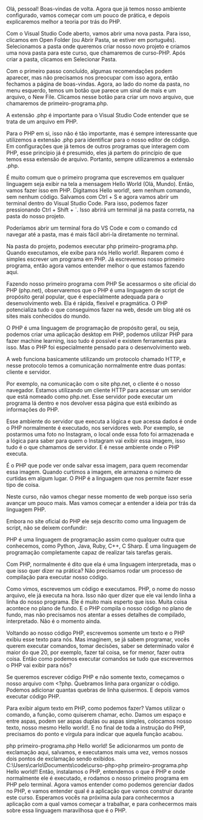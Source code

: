 Olá, pessoal! Boas-vindas de volta. Agora que já temos nosso ambiente configurado, vamos começar com um pouco de prática, e depois explicaremos melhor a teoria por trás do PHP.

Com o Visual Studio Code aberto, vamos abrir uma nova pasta. Para isso, clicamos em Open Folder (ou Abrir Pasta, se estiver em português). Selecionamos a pasta onde queremos criar nosso novo projeto e criamos uma nova pasta para este curso, que chamaremos de curso-PHP. Após criar a pasta, clicamos em Selecionar Pasta.

Com o primeiro passo concluído, algumas recomendações podem aparecer, mas não precisamos nos preocupar com isso agora, então fechamos a página de boas-vindas. Agora, ao lado do nome da pasta, no menu esquerdo, temos um botão que parece um sinal de mais e um arquivo, o New File. Clicamos nesse botão para criar um novo arquivo, que chamaremos de primeiro-programa.php.

A extensão .php é importante para o Visual Studio Code entender que se trata de um arquivo em PHP.

Para o PHP em si, isso não é tão importante, mas é sempre interessante que utilizemos a extensão .php para identificar para o nosso editor de código. Em configurações que já temos de outros programas que interagem com PHP, esse princípio já é presumido, eles já partem do princípio de que temos essa extensão de arquivo. Portanto, sempre utilizaremos a extensão .php.

É muito comum que o primeiro programa que escrevemos em qualquer linguagem seja exibir na tela a mensagem Hello World (Olá, Mundo). Então, vamos fazer isso em PHP. Digitamos Hello world!, sem nenhum comando, sem nenhum código. Salvamos com Ctrl + S e agora vamos abrir um terminal dentro do Visual Studio Code. Para isso, podemos fazer pressionando Ctrl + Shift + ´. Isso abrirá um terminal já na pasta correta, na pasta do nosso projeto.

Poderíamos abrir um terminal fora do VS Code e com o comando cd navegar até a pasta, mas é mais fácil abri-la diretamente no terminal.

Na pasta do projeto, podemos executar php primeiro-programa.php. Quando executamos, ele exibe para nós Hello world!. Reparem como é simples escrever um programa em PHP. Já escrevemos nosso primeiro programa, então agora vamos entender melhor o que estamos fazendo aqui.

Fazendo nosso primeiro programa com PHP
Se acessarmos o site oficial do PHP (php.net), observaremos que o PHP é uma linguagem de script de propósito geral popular, que é especialmente adequada para o desenvolvimento web. Ela é rápida, flexível e pragmática. O PHP potencializa tudo o que conseguimos fazer na web, desde um blog até os sites mais conhecidos do mundo.

O PHP é uma linguagem de programação de propósito geral, ou seja, podemos criar uma aplicação desktop em PHP, podemos utilizar PHP para fazer machine learning, isso tudo é possível e existem ferramentas para isso. Mas o PHP foi especialmente pensado para o desenvolvimento web.

A web funciona basicamente utilizando um protocolo chamado HTTP, e nesse protocolo temos a comunicação normalmente entre duas pontas: cliente e servidor.

Por exemplo, na comunicação com o site php.net, o cliente é o nosso navegador. Estamos utilizando um cliente HTTP para acessar um servidor que está nomeado como php.net. Esse servidor pode executar um programa lá dentro e nos devolver essa página que está exibindo as informações do PHP.

Esse ambiente do servidor que executa a lógica e que acessa dados é onde o PHP normalmente é executado, nos servidores web. Por exemplo, se postarmos uma foto no Instagram, o local onde essa foto foi armazenada e a lógica para saber para quem o Instagram vai exibir essa imagem, isso tudo é o que chamamos de servidor. E é nesse ambiente onde o PHP executa.

É o PHP que pode ver onde salvar essa imagem, para quem recomendar essa imagem. Quando curtimos a imagem, ele armazena o número de curtidas em algum lugar. O PHP é a linguagem que nos permite fazer esse tipo de coisa.

Neste curso, não vamos chegar nesse momento de web porque isso seria avançar um pouco mais. Mas vamos começar a entender a ideia por trás da linguagem PHP.

Embora no site oficial do PHP ele seja descrito como uma linguagem de script, não se deixem confundir:

PHP é uma linguagem de programação assim como qualquer outra que conhecemos, como Python, Java, Ruby, C++, C Sharp. É uma linguagem de programação completamente capaz de realizar tais tarefas gerais.

Com PHP, normalmente é dito que ela é uma linguagem interpretada, mas o que isso quer dizer na prática? Não precisamos rodar um processo de compilação para executar nosso código.

Como vimos, escrevemos um código e executamos. PHP, o nome do nosso arquivo, ele já executa na hora. Isso não quer dizer que ele vai lendo linha a linha do nosso programa. Ele é muito mais esperto que isso. Muita coisa acontece no plano de fundo. E o PHP compila o nosso código no plano de fundo, mas não precisamos nos atentar a esses detalhes de compilado, interpretado. Não é o momento ainda.

Voltando ao nosso código PHP, escrevemos somente um texto e o PHP exibiu esse texto para nós. Mas imaginem, se já sabem programar, vocês querem executar comandos, tomar decisões, saber se determinado valor é maior do que 20, por exemplo, fazer tal coisa, se for menor, fazer outra coisa. Então como podemos executar comandos se tudo que escrevermos o PHP vai exibir para nós?

Se queremos escrever código PHP e não somente texto, começamos o nosso arquivo com <?php. Quebramos linha para organizar o código. Podemos adicionar quantas quebras de linha quisermos. E depois vamos executar código PHP.

Para exibir algum texto em PHP, como podemos fazer? Vamos utilizar o comando, a função, como quiserem chamar, echo. Damos um espaço e entre aspas, podem ser aspas duplas ou aspas simples, colocamos nosso texto, nosso mesmo Hello world!. E no final de toda a instrução do PHP, precisamos do ponto e vírgula para indicar que aquela função acabou.

<?php

echo "Hello world!";

Salvamos novamente, abrimos o nosso terminal, limpamos a tela aqui com o comando cls (no Linux e no Mac é clear). E agora executamos de novo o mesmo programa. E temos exatamente o mesmo resultado, Hello world! sendo exibido.

C:\Users\carlo\Documents\code\curso-php>php primeiro-programa.php Hello world!

Se adicionarmos um ponto de exclamação aqui, salvamos, e executamos mais uma vez, vemos nossos dois pontos de exclamação sendo exibidos.

C:\Users\carlo\Documents\code\curso-php>php primeiro-programa.php Hello world!!

Então, instalamos o PHP, entendemos o que é PHP e onde normalmente ele é executado, e rodamos o nosso primeiro programa em PHP pelo terminal. Agora vamos entender como podemos gerenciar dados no PHP, e vamos entender qual é a aplicação que vamos construir durante este curso.

Esperamos vocês na próxima aula para conhecermos a aplicação com a qual vamos começar a trabalhar, e para conhecermos mais sobre essa linguagem maravilhosa que é o PHP.
